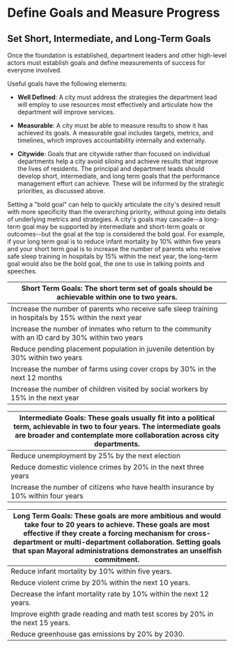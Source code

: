 # Define Goals and Measure Progress

## Set Short, Intermediate, and Long-Term Goals

Once the foundation is established, department leaders and other high-level actors must establish goals and define measurements of success for everyone involved.

Useful goals have the following elements:

* **Well Defined**: A city must address the strategies the department lead will employ to use resources most effectively and articulate how the department will improve services.

* **Measurable**: A city must be able to measure results to show it has achieved its goals. A measurable goal includes targets, metrics, and timelines, which improves accountability internally and externally.

* **Citywide**: Goals that are citywide rather than focused on individual departments help a city avoid siloing and achieve results that improve the lives of residents.
The principal and department leads should develop short, intermediate, and long term goals that the performance management effort can achieve. These will be informed by the strategic priorities, as discussed above. 

Setting a "bold goal" can help to quickly articulate the city's desired result with more specificity than the overarching priority, without going into details of underlying metrics and strategies. A city's goals may cascade--a long-term goal may be supported by intermediate and short-term goals or outcomes--but the goal at the top is considered the bold goal. For example, if your long term goal is to reduce infant mortality by 10% within five years and your short term goal is to increase the number of parents who receive safe sleep training in hospitals by 15% within the next year, the long-term goal would also be the bold goal, the one to use in talking points and speeches.

| Short Term Goals: The short term set of goals should be achievable within one to two years. |
| --- |
| Increase the number of parents who receive safe sleep training in hospitals by 15% within the next year |
| Increase the number of inmates who return to the community with an ID card by 30% within two years |
| Reduce pending placement population in juvenile detention by 30% within two years |
| Increase the number of farms using cover crops by 30% in the next 12 months |
| Increase the number of children visited by social workers by 15% in the next year |


| Intermediate Goals: These goals usually fit into a political term, achievable in two to four years. The intermediate goals are broader and contemplate more collaboration across city departments. |
| --- |
| Reduce unemployment by 25% by the next election |
| Reduce domestic violence crimes by 20% in the next three years |
| Increase the number of citizens who have health insurance by 10% within four years |

| Long Term Goals: These goals are more ambitious and would take four to 20 years to achieve. These goals are most effective if they create a forcing mechanism for cross-department or multi-department collaboration. Setting goals that span Mayoral administrations demonstrates an unselfish commitment. |
| --- |
| Reduce infant mortality by 10% within five years. |
| Reduce violent crime by 20% within the next 10 years. |
| Decrease the infant mortality rate by 10% within the next 12 years. |
| Improve eighth grade reading and math test scores by 20% in the next 15 years. |
| Reduce greenhouse gas emissions by 20% by 2030. |


